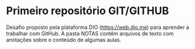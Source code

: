# Primeiro repositório GIT/GITHUB

Desafio proposto pela plataforma DIO (https://web.dio.me) para aprender a trabalhar com GitHub.
A pasta NOTAS contém arquivos de texto com anotações sobre o conteúdo de algumas aulas.
